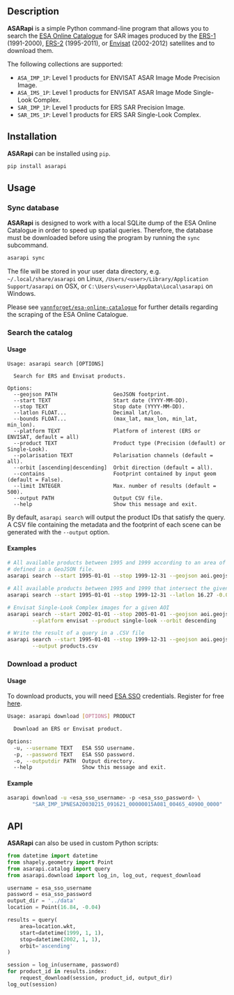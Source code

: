 ## Description

**ASARapi** is a simple Python command-line program that allows you to search the [ESA Online Catalogue](http://esar-ds.eo.esa.int/sxcat) for SAR images produced by the [ERS-1](https://earth.esa.int/web/sppa/mission-performance/esa-missions/ers-1) (1991-2000), [ERS-2](https://earth.esa.int/web/sppa/mission-performance/esa-missions/ers-2) (1995-2011), or [Envisat](https://earth.esa.int/web/sppa/mission-performance/esa-missions/envisat) (2002-2012) satellites and to download them.

The following collections are supported:

* `ASA_IMP_1P`: Level 1 products for ENVISAT ASAR Image Mode Precision Image.
* `ASA_IMS_1P`: Level 1 products for ENVISAT ASAR Image Mode Single-Look
  Complex.
* `SAR_IMP_1P`: Level 1 products for ERS SAR Precision Image.
* `SAR_IMS_1P`: Level 1 products for ERS SAR Single-Look Complex.

## Installation

**ASARapi** can be installed using `pip`.

```sh
pip install asarapi
```

## Usage

### Sync database

**ASARapi** is designed to work with a local SQLite dump of the ESA Online Catalogue in order to speed up spatial queries. Therefore, the database must be downloaded before using the program by running the `sync` subcommand.

```bash
asarapi sync
```

The file will be stored in your user data directory, e.g. `~/.local/share/asarapi` on Linux, `/Users/<user>/Library/Application Support/asarapi` on OSX, or `C:\Users\<user>\AppData\Local\asarapi` on Windows.

Please see [`yannforget/esa-online-catalogue`](https://github.com/yannforget/esa-online-catalogue) for further details regarding the scraping of the ESA Online Catalogue.

### Search the catalog

#### Usage

```
Usage: asarapi search [OPTIONS]

  Search for ERS and Envisat products.

Options:
  --geojson PATH                  GeoJSON footprint.
  --start TEXT                    Start date (YYYY-MM-DD).
  --stop TEXT                     Stop date (YYYY-MM-DD).
  --latlon FLOAT...               Decimal lat/lon.
  --bounds FLOAT...               (max_lat, max_lon, min_lat, min_lon).
  --platform TEXT                 Platform of interest (ERS or ENVISAT, default = all)
  --product TEXT                  Product type (Precision (default) or Single-Look).
  --polarisation TEXT             Polarisation channels (default = all).
  --orbit [ascending|descending]  Orbit direction (default = all).
  --contains                      Footprint contained by input geom (default = False).
  --limit INTEGER                 Max. number of results (default = 500).
  --output PATH                   Output CSV file.
  --help                          Show this message and exit.
```

By default, `asarapi search` will output the product IDs that satisfy the query. A CSV file containing the metadata and the footprint of each scene can be generated with the `--output` option.

#### Examples

```sh
# All available products between 1995 and 1999 according to an area of interest
# defined in a GeoJSON file.
asarapi search --start 1995-01-01 --stop 1999-12-31 --geojson aoi.geojson

# All available products between 1995 and 1999 that intersect the given location
asarapi search --start 1995-01-01 --stop 1999-12-31 --latlon 16.27 -0.04

# Envisat Single-Look Complex images for a given AOI
asarapi search --start 2002-01-01 --stop 2005-01-01 --geojson aoi.geojson \
        --platform envisat --product single-look --orbit descending

# Write the result of a query in a .CSV file
asarapi search --start 1995-01-01 --stop 1999-12-31 --geojson aoi.geojson \
        --output products.csv
```

### Download a product

#### Usage

To download products, you will need [ESA SSO](https://eo-sso-idp.eo.esa.int) credentials. Register for free [here](https://eo-sso-idp.eo.esa.int/idp/umsso20/registration).

```sh
Usage: asarapi download [OPTIONS] PRODUCT

  Download an ERS or Envisat product.

Options:
  -u, --username TEXT   ESA SSO username.
  -p, --password TEXT   ESA SSO password.
  -o, --outputdir PATH  Output directory.
  --help                Show this message and exit.
```

#### Example

```sh
asarapi download -u <esa_sso_username> -p <esa_sso_password> \
        "SAR_IMP_1PNESA20030215_091621_00000015A081_00465_40900_0000"
```

## API

**ASARapi** can also be used in custom Python scripts:

```python
from datetime import datetime
from shapely.geometry import Point
from asarapi.catalog import query
from asarapi.download import log_in, log_out, request_download

username = esa_sso_username
password = esa_sso_password
output_dir = '../data'
location = Point(16.84, -0.04)

results = query(
    area=location.wkt,
    start=datetime(1999, 1, 1),
    stop=datetime(2002, 1, 1),
    orbit='ascending'
)

session = log_in(username, password)
for product_id in results.index:
    request_download(session, product_id, output_dir)
log_out(session)
```
